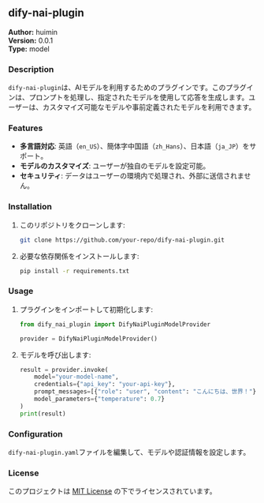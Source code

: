 ## dify-nai-plugin

**Author:** huimin  
**Version:** 0.0.1  
**Type:** model  

### Description
`dify-nai-plugin`は、AIモデルを利用するためのプラグインです。このプラグインは、プロンプトを処理し、指定されたモデルを使用して応答を生成します。ユーザーは、カスタマイズ可能なモデルや事前定義されたモデルを利用できます。

### Features
- **多言語対応**: 英語（`en_US`）、簡体字中国語（`zh_Hans`）、日本語（`ja_JP`）をサポート。
- **モデルのカスタマイズ**: ユーザーが独自のモデルを設定可能。
- **セキュリティ**: データはユーザーの環境内で処理され、外部に送信されません。

### Installation
1. このリポジトリをクローンします:
   ```bash
   git clone https://github.com/your-repo/dify-nai-plugin.git
   ```
2. 必要な依存関係をインストールします:
   ```bash
   pip install -r requirements.txt
   ```

### Usage
1. プラグインをインポートして初期化します:
   ```python
   from dify_nai_plugin import DifyNaiPluginModelProvider

   provider = DifyNaiPluginModelProvider()
   ```
2. モデルを呼び出します:
   ```python
   result = provider.invoke(
       model="your-model-name",
       credentials={"api_key": "your-api-key"},
       prompt_messages=[{"role": "user", "content": "こんにちは、世界！"}],
       model_parameters={"temperature": 0.7}
   )
   print(result)
   ```

### Configuration
`dify-nai-plugin.yaml`ファイルを編集して、モデルや認証情報を設定します。

### License
このプロジェクトは [MIT License](./LICENSE) の下でライセンスされています。

